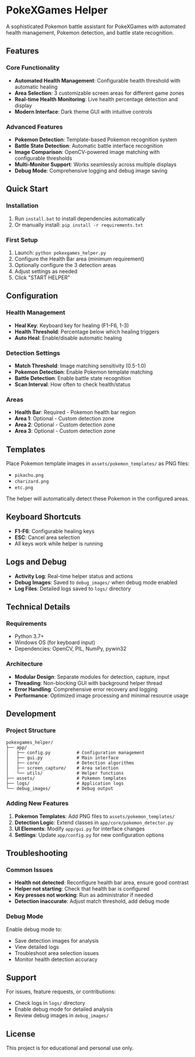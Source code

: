 # PokeXGames Helper

A sophisticated Pokemon battle assistant for PokeXGames with automated health management, Pokemon detection, and battle state recognition.

## Features

### Core Functionality
- **Automated Health Management**: Configurable health threshold with automatic healing
- **Area Selection**: 3 customizable screen areas for different game zones
- **Real-time Health Monitoring**: Live health percentage detection and display
- **Modern Interface**: Dark theme GUI with intuitive controls

### Advanced Features
- **Pokemon Detection**: Template-based Pokemon recognition system
- **Battle State Detection**: Automatic battle interface recognition
- **Image Comparison**: OpenCV-powered image matching with configurable thresholds
- **Multi-Monitor Support**: Works seamlessly across multiple displays
- **Debug Mode**: Comprehensive logging and debug image saving

## Quick Start

### Installation
1. Run `install.bat` to install dependencies automatically
2. Or manually install: `pip install -r requirements.txt`

### First Setup
1. Launch: `python pokexgames_helper.py`
2. Configure the Health Bar area (minimum requirement)
3. Optionally configure the 3 detection areas
4. Adjust settings as needed
5. Click "START HELPER"

## Configuration

### Health Management
- **Heal Key**: Keyboard key for healing (F1-F6, 1-3)
- **Health Threshold**: Percentage below which healing triggers
- **Auto Heal**: Enable/disable automatic healing

### Detection Settings
- **Match Threshold**: Image matching sensitivity (0.5-1.0)
- **Pokemon Detection**: Enable Pokemon template matching
- **Battle Detection**: Enable battle state recognition
- **Scan Interval**: How often to check health/status

### Areas
- **Health Bar**: Required - Pokemon health bar region
- **Area 1**: Optional - Custom detection zone
- **Area 2**: Optional - Custom detection zone  
- **Area 3**: Optional - Custom detection zone

## Templates

Place Pokemon template images in `assets/pokemon_templates/` as PNG files:
- `pikachu.png`
- `charizard.png`
- `etc.png`

The helper will automatically detect these Pokemon in the configured areas.

## Keyboard Shortcuts

- **F1-F6**: Configurable healing keys
- **ESC**: Cancel area selection
- All keys work while helper is running

## Logs and Debug

- **Activity Log**: Real-time helper status and actions
- **Debug Images**: Saved to `debug_images/` when debug mode enabled
- **Log Files**: Detailed logs saved to `logs/` directory

## Technical Details

### Requirements
- Python 3.7+
- Windows OS (for keyboard input)
- Dependencies: OpenCV, PIL, NumPy, pywin32

### Architecture
- **Modular Design**: Separate modules for detection, capture, input
- **Threading**: Non-blocking GUI with background helper thread
- **Error Handling**: Comprehensive error recovery and logging
- **Performance**: Optimized image processing and minimal resource usage

## Development

### Project Structure
```
pokexgames_helper/
├── app/
│   ├── config.py          # Configuration management
│   ├── gui.py             # Main interface
│   ├── core/              # Detection algorithms
│   ├── screen_capture/    # Area selection
│   └── utils/             # Helper functions
├── assets/                # Pokemon templates
├── logs/                  # Application logs
└── debug_images/          # Debug output
```

### Adding New Features
1. **Pokemon Templates**: Add PNG files to `assets/pokemon_templates/`
2. **Detection Logic**: Extend classes in `app/core/pokemon_detector.py`
3. **UI Elements**: Modify `app/gui.py` for interface changes
4. **Settings**: Update `app/config.py` for new configuration options

## Troubleshooting

### Common Issues
- **Health not detected**: Reconfigure health bar area, ensure good contrast
- **Helper not starting**: Check that health bar is configured
- **Key presses not working**: Run as administrator if needed
- **Detection inaccurate**: Adjust match threshold, add debug mode

### Debug Mode
Enable debug mode to:
- Save detection images for analysis
- View detailed logs
- Troubleshoot area selection issues
- Monitor health detection accuracy

## Support

For issues, feature requests, or contributions:
- Check logs in `logs/` directory
- Enable debug mode for detailed analysis
- Review debug images in `debug_images/`

## License

This project is for educational and personal use only.